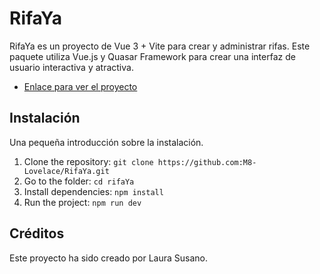 # RifaYa

RifaYa es un proyecto de Vue 3 + Vite para crear y administrar rifas. Este paquete utiliza Vue.js y Quasar Framework para crear una interfaz de usuario interactiva y atractiva.

- [Enlace para ver el proyecto](https://fantastic-starlight-72c889.netlify.app/)

## Instalación

Una pequeña introducción sobre la instalación.

1. Clone the repository: `git clone https://github.com:M8-Lovelace/RifaYa.git`
2. Go to the folder: `cd rifaYa`
3. Install dependencies: `npm install`
4. Run the project: `npm run dev`

## Créditos

Este proyecto ha sido creado por Laura Susano.
